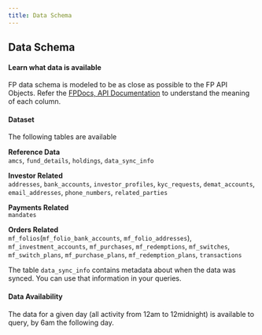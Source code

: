 ```yaml
---
title: Data Schema
---
```

## Data Schema
#### Learn what data is available

FP data schema is modeled to be as close as possible to the FP API Objects. Refer the [FPDocs, API Documentation](https://fintechprimitives.com/docs/api/) to understand the meaning of each column.

#### Dataset
The following tables are available

**Reference Data**  
`amcs`, `fund_details`, `holdings`, `data_sync_info`  

**Investor Related**  
`addresses`,  `bank_accounts`, `investor_profiles`, `kyc_requests`, `demat_accounts`, `email_addresses`, `phone_numbers`, `related_parties`

**Payments Related**  
`mandates`

**Orders Related**  
`mf_folios`(`mf_folio_bank_accounts`, `mf_folio_addresses`), `mf_investment_accounts`, `mf_purchases`, `mf_redemptions`, `mf_switches`, `mf_switch_plans`, `mf_purchase_plans`, `mf_redemption_plans`, `transactions`

The table `data_sync_info` contains metadata about when the data was synced. You can use that information in your queries.

#### Data Availability
The data for a given day (all activity from 12am to 12midnight) is available to query, by 6am the following day.